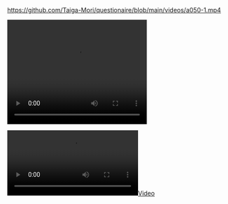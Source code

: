 
https://github.com/Taiga-Mori/questionaire/blob/main/videos/a050-1.mp4

<video width="320" height="240" controls>
  <source src="https://github.com/Taiga-Mori/questionaire/blob/main/videos/a050-1.mp4" type="video/mp4">
</video>

[![](https://github.com/Taiga-Mori/questionaire/blob/main/videos/a050-1.mp4)](https://github.com/Taiga-Mori/questionaire/blob/main/videos/a050-1.mp4)